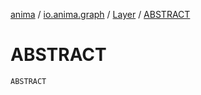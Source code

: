 [anima](../../index.md) / [io.anima.graph](../index.md) / [Layer](index.md) / [ABSTRACT](./-a-b-s-t-r-a-c-t.md)

# ABSTRACT

`ABSTRACT`